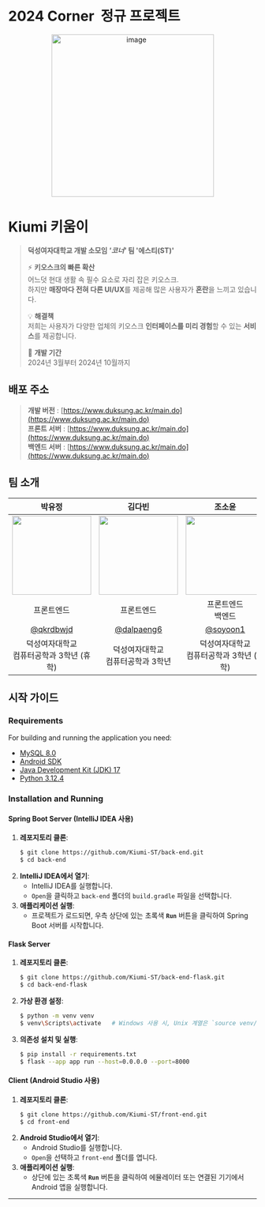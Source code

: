 # 2024 Corner  정규 프로젝트

<p align="center">
<img width="329" alt="image" src="https://github.com/user-attachments/assets/5946505c-fd48-4d9b-9728-95b503fbf3f9"
</p>

# Kiumi 키움이

> **덕성여자대학교 개발 소모임 _'코너'_ 팀 '에스티(ST)'**  
>
> ⚡ **키오스크의 빠른 확산**  
> 어느덧 현대 생활 속 필수 요소로 자리 잡은 키오스크.  
> 하지만 **매장마다 전혀 다른 UI/UX**를 제공해 많은 사용자가 **혼란**을 느끼고 있습니다.
>
> 💡 **해결책**  
> 저희는 사용자가 다양한 업체의 키오스크 **인터페이스를 미리 경험**할 수 있는 **서비스**를 제공합니다.
>
> 📅 **개발 기간**  
> 2024년 3월부터 2024년 10월까지


## 배포 주소

> **개발 버전** : [https://www.duksung.ac.kr/main.do](https://www.duksung.ac.kr/main.do) <br>
> **프론트 서버** : [https://www.duksung.ac.kr/main.do](https://www.duksung.ac.kr/main.do) <br>
> **백엔드 서버** : [https://www.duksung.ac.kr/main.do](https://www.duksung.ac.kr/main.do) <br>

## 팀 소개

|       박유정       |       김다빈        |      조소윤        |       정지민       |                                                                                                               
| :-----------------: | :-----------------: | :----------------: | :----------------: | 
| <img width="160px" src="https://github.com/user-attachments/assets/e664eee2-7231-47d7-9c49-0950a1a6eca1" /> | <img width="160px" src="https://github.com/user-attachments/assets/e6222b60-85a0-4971-81c1-eaf7ab8b36a6" /> | <img width="160px" src="https://github.com/user-attachments/assets/889efc14-d2df-4fef-996b-8f263fedad92"/> | <img width="160px" src="https://github.com/user-attachments/assets/8b631400-fd68-4b60-8e15-43398522105a"/> |
| 프론트엔드 | 프론트엔드 | 프론트엔드<br>백엔드 | 프론트엔드<br>백엔드 | 
| [@qkrdbwjd](https://github.com/qkrdbwjd) | [@dalpaeng6](https://github.com/dalpaeng6) | [@soyoon1](https://github.com/soyoon1) | [@sunflwwer](https://github.com/sunflwwer) |
| 덕성여자대학교 <br> 컴퓨터공학과 3학년 (휴학) | 덕성여자대학교 <br> 컴퓨터공학과 3학년 | 덕성여자대학교 <br> 컴퓨터공학과 3학년 (휴학) | 덕성여자대학교 <br> 컴퓨터공학과 3학년 |



## 시작 가이드
### Requirements
For building and running the application you need:

- [MySQL 8.0](https://dev.mysql.com/downloads/mysql/) 
- [Android SDK](https://developer.android.com/studio)
- [Java Development Kit (JDK) 17](https://www.oracle.com/java/technologies/javase-jdk11-downloads.html)
- [Python 3.12.4](https://www.python.org/downloads/)

### Installation and Running
#### Spring Boot Server (IntelliJ IDEA 사용)
1. **레포지토리 클론**:
   ```bash
   $ git clone https://github.com/Kiumi-ST/back-end.git
   $ cd back-end
   ```
2. **IntelliJ IDEA에서 열기**:
   - IntelliJ IDEA를 실행합니다.
   - `Open`을 클릭하고 `back-end` 폴더의 `build.gradle` 파일을 선택합니다.
3. **애플리케이션 실행**:
   - 프로젝트가 로드되면, 우측 상단에 있는 초록색 **`Run`** 버튼을 클릭하여 Spring Boot 서버를 시작합니다.

#### Flask Server
1. **레포지토리 클론**:
   ```bash
   $ git clone https://github.com/Kiumi-ST/back-end-flask.git
   $ cd back-end-flask
   ```
2. **가상 환경 설정**:
   ```bash
   $ python -m venv venv 
   $ venv\Scripts\activate   # Windows 사용 시, Unix 계열은 `source venv/bin/activate`
   ```
3. **의존성 설치 및 실행**:
   ```bash
   $ pip install -r requirements.txt
   $ flask --app app run --host=0.0.0.0 --port=8000
   ```

#### Client (Android Studio 사용)
1. **레포지토리 클론**:
   ```bash
   $ git clone https://github.com/Kiumi-ST/front-end.git
   $ cd front-end
   ```
2. **Android Studio에서 열기**:
   - Android Studio를 실행합니다.
   - `Open`을 선택하고 `front-end` 폴더를 엽니다.
3. **애플리케이션 실행**:
   - 상단에 있는 초록색 **`Run`** 버튼을 클릭하여 에뮬레이터 또는 연결된 기기에서 Android 앱을 실행합니다.   

---
